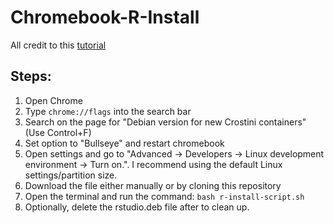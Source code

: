 # Chromebook-R-Install

All credit to this [tutorial](https://levente.littvay.hu/chromebook/)  

## Steps: 

1. Open Chrome
2. Type `chrome://flags` into the search bar
3. Search on the page for "Debian version for new Crostini containers" (Use Control+F)
4. Set option to "Bullseye" and restart chromebook
5. Open settings and go to "Advanced -> Developers -> Linux development environment -> Turn on.". I recommend using the default Linux settings/partition size.
6. Download the file either manually or by cloning this repository
7. Open the terminal and run the command: `bash r-install-script.sh`
8. Optionally, delete the rstudio.deb file after to clean up.
